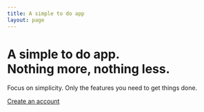 ```yaml
---
title: A simple to do app
layout: page
---
```


# A simple to do app.<br>Nothing more, nothing less.

<p class="main__intro">
    Focus on simplicity. Only the features you need to get things done.
</p>

<div class="main__media">
    <img src="https://placehold.it/960x540" alt="">
</div>

<a class="btn btn--large" href="https://www.harlist.io/register">
    Create an account
</a>
